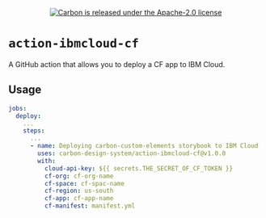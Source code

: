<p align="center">
  <a href="https://github.com/carbon-design-system/carbon-custom-elements/blob/master/LICENSE">
    <img src="https://img.shields.io/badge/license-Apache--2.0-blue.svg" alt="Carbon is released under the Apache-2.0 license" />
  </a>
</p>

# `action-ibmcloud-cf`

A GitHub action that allows you to deploy a CF app to IBM Cloud.

## Usage

```yaml
jobs:
  deploy:
    ...
    steps:
      ...
      - name: Deploying carbon-custom-elements storybook to IBM Cloud
        uses: carbon-design-system/action-ibmcloud-cf@v1.0.0
        with:
          cloud-api-key: ${{ secrets.THE_SECRET_OF_CF_TOKEN }}
          cf-org: cf-org-name
          cf-space: cf-spac-name
          cf-region: us-south
          cf-app: cf-app-name
          cf-manifest: manifest.yml
```

